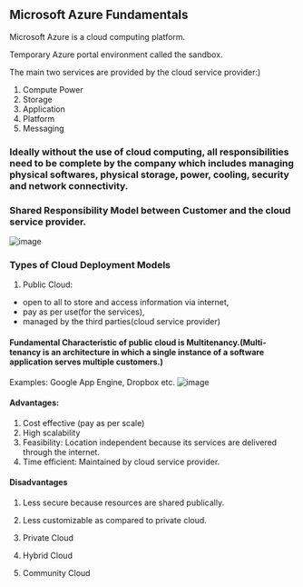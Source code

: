 
## Microsoft Azure Fundamentals
Microsoft Azure is a cloud computing platform. 

Temporary Azure portal environment called the sandbox.

The main two services are provided by the cloud service provider:)
1. Compute Power
2. Storage
3. Application
4. Platform
5. Messaging

### Ideally without the use of cloud computing, all responsibilities need to be complete by the company which includes managing physical softwares, physical storage, power, cooling, security and network connectivity.
### Shared Responsibility Model between Customer and the cloud service provider.
![image](https://user-images.githubusercontent.com/74251229/193389481-9d00fe1b-b855-4eb2-b3e4-3eb6812f8122.png)

### Types of Cloud Deployment Models
1. Public Cloud:
- open to all to store and access information via internet,
- pay as per use(for the services),
- managed by the third parties(cloud service provider)

#### Fundamental Characteristic of public cloud is Multitenancy.(Multi-tenancy is an architecture in which a single instance of a software application serves multiple customers.)
Examples: Google App Engine, Dropbox etc.
![image](https://user-images.githubusercontent.com/74251229/193392848-79592080-7836-4a85-b421-a99268433c43.png)

#### Advantages:
1. Cost effective (pay as per scale)
2. High scalability 
3. Feasibility: Location independent because its services are delivered through the internet.
4. Time efficient: Maintained by cloud service provider.

#### Disadvantages
1. Less secure because resources are shared publically.
2. Less customizable as compared to private cloud.







2. Private Cloud
3. Hybrid Cloud
4. Community Cloud
